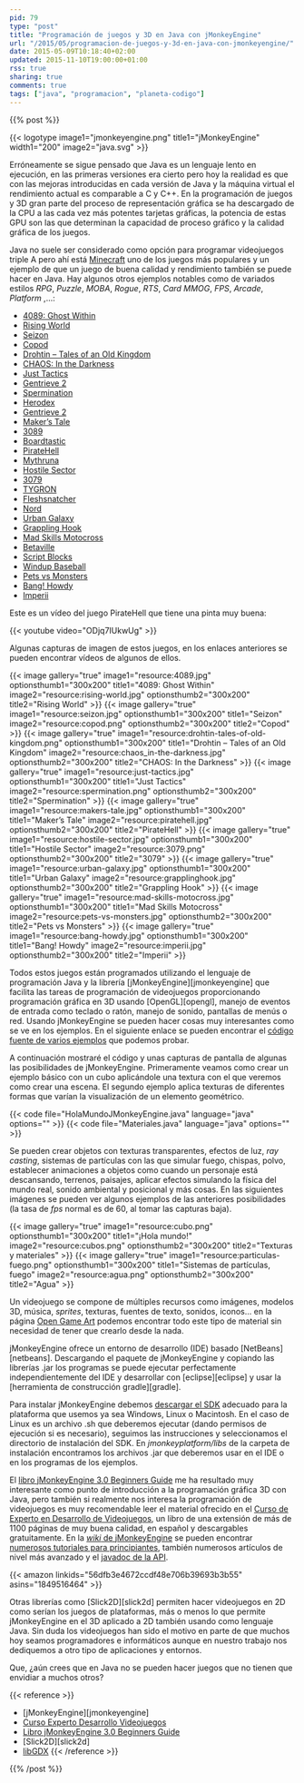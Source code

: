 ```yaml
---
pid: 79
type: "post"
title: "Programación de juegos y 3D en Java con jMonkeyEngine"
url: "/2015/05/programacion-de-juegos-y-3d-en-java-con-jmonkeyengine/"
date: 2015-05-09T10:18:40+02:00
updated: 2015-11-10T19:00:00+01:00
rss: true
sharing: true
comments: true
tags: ["java", "programacion", "planeta-codigo"]
---
```


{{% post %}}

{{< logotype image1="jmonkeyengine.png" title1="jMonkeyEngine" width1="200" image2="java.svg" >}}

Erróneamente se sigue pensado que Java es un lenguaje lento en ejecución, en las primeras versiones era cierto pero hoy la realidad es que con las mejoras introducidas en cada versión de Java y la máquina virtual el rendimiento actual es comparable a C y C++. En la programación de juegos y 3D gran parte del proceso de representación gráfica se ha descargado de la CPU a las cada vez más potentes tarjetas gráficas, la potencia de estas GPU son las que determinan la capacidad de proceso gráfico y la calidad gráfica de los juegos.

Java no suele ser considerado como opción para programar videojuegos triple A pero ahí está [Minecraft](https://minecraft.net/) uno de los juegos más populares y un ejemplo de que un juego de buena calidad y rendimiento también se puede hacer en Java. Hay algunos otros ejemplos notables como de variados estilos _RPG_, _Puzzle_, _MOBA_, _Rogue_, _RTS_, _Card MMOG_, _FPS_, _Arcade_, _Platform_ ,...:

* [4089: Ghost Within](http://store.steampowered.com/app/329770/)
* [Rising World](https://www.rising-world.net/)
* [Seizon](https://play.google.com/store/apps/details?id=com.rampage.seizon)
* [Copod](http://herebeben.com/copod)
* [Drohtin – Tales of an Old Kingdom](http://drohtin.org/)
* [CHAOS: In the Darkness](http://4realms.net/News/)
* [Just Tactics](https://www.indiedb.com/games/just-tactics/)
* [Gentrieve 2](https://gentrieve.wordpress.com/)
* [Spermination](http://steamcommunity.com/sharedfiles/filedetails/?id=354610327)
* [Herodex](http://www.indiedb.com/games/herodex)
* [Gentrieve 2](https://gentrieve.wordpress.com/)
* [Maker’s Tale](https://www.indiedb.com/games/makers-tale/videos)
* [3089](http://store.steampowered.com/app/263360/)
* [Boardtastic](http://boardtastic.com/)
* [PirateHell](http://store.steampowered.com/app/321080)
* [Mythruna](http://mythruna.com/)
* [Hostile Sector](http://mindemia.com/hostilesector/)
* [3079](http://store.steampowered.com/app/259620/)
* [TYGRON](https://www.tygron.com/)
* [Fleshsnatcher](https://sourceforge.net/projects/fleshsnatcher/)
* [Nord](http://nordgame.com/)
* [Urban Galaxy](https://www.urbangalaxyonline.com/)
* [Grappling Hook](https://ghook.speedrungames.com/)
* [Mad Skills Motocross](http://www.madskillsmx.com/)
* [Betaville](http://betaville.net/)
* [Script Blocks](http://scriptblocks.com/)
* [Windup Baseball](http://jmonkeyengine.org/project/windup-baseball/)
* [Pets vs Monsters](https://www.petsvsmonsters.com/)
* [Bang! Howdy](http://www.banghowdy.com/)
* [Imperii](http://jmonkeyengine.org/project/imperii/)

Este es un vídeo del juego PirateHell que tiene una pinta muy buena:

{{< youtube video="ODjq7IUkwUg" >}}

Algunas capturas de imagen de estos juegos, en los enlaces anteriores se pueden encontrar vídeos de algunos de ellos.

{{< image
    gallery="true"
    image1="resource:4089.jpg" optionsthumb1="300x200" title1="4089: Ghost Within"
    image2="resource:rising-world.jpg" optionsthumb2="300x200" title2="Rising World" >}}
{{< image
    gallery="true"
    image1="resource:seizon.jpg" optionsthumb1="300x200" title1="Seizon"
    image2="resource:copod.png" optionsthumb2="300x200" title2="Copod" >}}
{{< image
    gallery="true"
    image1="resource:drohtin-tales-of-old-kingdom.png" optionsthumb1="300x200" title1="Drohtin – Tales of an Old Kingdom"
    image2="resource:chaos_in-the-darkness.jpg" optionsthumb2="300x200" title2="CHAOS: In the Darkness" >}}
{{< image
    gallery="true"
    image1="resource:just-tactics.jpg" optionsthumb1="300x200" title1="Just Tactics"
    image2="resource:spermination.png" optionsthumb2="300x200" title2="Spermination" >}}
{{< image
    gallery="true"
    image1="resource:makers-tale.jpg" optionsthumb1="300x200" title1="Maker’s Tale"
    image2="resource:piratehell.jpg" optionsthumb2="300x200" title2="PirateHell" >}}
{{< image
    gallery="true"
    image1="resource:hostile-sector.jpg" optionsthumb1="300x200" title1="Hostile Sector"
    image2="resource:3079.png" optionsthumb2="300x200" title2="3079" >}}
{{< image
    gallery="true"
    image1="resource:urban-galaxy.jpg" optionsthumb1="300x200" title1="Urban Galaxy"
    image2="resource:grapplinghook.jpg" optionsthumb2="300x200" title2="Grappling Hook" >}}
{{< image
    gallery="true"
    image1="resource:mad-skills-motocross.jpg" optionsthumb1="300x200" title1="Mad Skills Motocross"
    image2="resource:pets-vs-monsters.jpg" optionsthumb2="300x200" title2="Pets vs Monsters" >}}
{{< image
    gallery="true"
    image1="resource:bang-howdy.jpg" optionsthumb1="300x200" title1="Bang! Howdy"
    image2="resource:imperii.jpg" optionsthumb2="300x200" title2="Imperii" >}}

Todos estos juegos están programados utilizando el lenguaje de programación Java y la librería [jMonkeyEngine][jmonkeyengine] que facilita las tareas de programación de videojuegos proporcionando programación gráfica en 3D usando [OpenGL][opengl], manejo de eventos de entrada como teclado o ratón, manejo de sonido, pantallas de menús o red. Usando jMonkeyEngine se pueden hacer cosas muy interesantes como se ve en los ejemplos. En el siguiente enlace se pueden encontrar el [código fuente de varios ejemplos](https://github.com/jMonkeyEngine/BookSamples/tree/master/src) que podemos probar.

A continuación mostraré el código y unas capturas de pantalla de algunas las posibilidades de jMonkeyEngine. Primeramente veamos como crear un ejemplo básico con un cubo aplicándole una textura con el que veremos como crear una escena. El segundo ejemplo aplica texturas de diferentes formas que varían la visualización de un elemento geométrico.

{{< code file="HolaMundoJMonkeyEngine.java" language="java" options="" >}}
{{< code file="Materiales.java" language="java" options="" >}}

Se pueden crear objetos con texturas transparentes, efectos de luz, _ray casting_, sistemas de partículas con las que simular fuego, chispas, polvo, establecer animaciones a objetos como cuando un personaje está descansando, terrenos, paisajes, aplicar efectos simulando la física del mundo real, sonido ambiental y posicional y más cosas. En las siguientes imágenes se pueden ver algunos ejemplos de las anteriores posibilidades (la tasa de _fps_ normal es de 60, al tomar las capturas baja).

{{< image
    gallery="true"
    image1="resource:cubo.png" optionsthumb1="300x200" title1="¡Hola mundo!"
    image2="resource:cubos.png" optionsthumb2="300x200" title2="Texturas y materiales" >}}
{{< image
    gallery="true"
    image1="resource:particulas-fuego.png" optionsthumb1="300x200" title1="Sistemas de partículas, fuego"
    image2="resource:agua.png" optionsthumb2="300x200" title2="Agua" >}}

Un videojuego se compone de múltiples recursos como imágenes, modelos 3D, música, _sprites_, texturas, fuentes de texto, sonidos, iconos... en la página [Open Game Art](http://opengameart.org) podemos encontrar todo este tipo de material sin necesidad de tener que crearlo desde la nada.

jMonkeyEngine ofrece un entorno de desarrollo (IDE) basado [NetBeans][netbeans]. Descargando el paquete de jMonkeyEngine y copiando las librerías .jar los programas se puede ejecutar perfectamente independientemente del IDE y desarrollar con [eclipse][eclipse] y usar la [herramienta de construcción gradle][gradle].

Para instalar jMonkeyEngine debemos [descargar el SDK](http://jmonkeyengine.org/downloads/) adecuado para la plataforma que usemos ya sea Windows, Linux o Macintosh. En el caso de Linux es un archivo .sh que deberemos ejecutar (dando permisos de ejecución si es necesario), seguimos las instrucciones y seleccionamos el directorio de instalación del SDK. En _jmonkeyplatform/libs_ de la carpeta de instalación encontramos los archivos .jar que deberemos usar en el IDE o en los programas de los ejemplos.

El [libro jMonkeyEngine 3.0 Beginners Guide](https://amzn.to/2ZRNc38) me ha resultado muy interesante como punto de introducción a la programación gráfica 3D con Java, pero también si realmente nos interesa la programación de videojuegos es muy recomendable leer el material ofrecido en el [Curso de Experto en Desarrollo de Videojuegos](http://www.cedv.es/), un libro de una extensión de más de 1100 páginas de muy buena calidad, en español y descargables gratuitamente. En la [_wiki_ de jMonkeyEngine](http://wiki.jmonkeyengine.org/doku.php) se pueden encontrar [numerosos tutoriales para principiantes](http://wiki.jmonkeyengine.org/doku.php/jme3#tutorials_for_beginners), también numerosos artículos de nivel más avanzado y el [javadoc de la API](https://javadoc.jmonkeyengine.org/).

{{< amazon
    linkids="56dfb3e4672ccdf48e706b39693b3b55"
    asins="1849516464" >}}

Otras librerías como [Slick2D][slick2d] permiten hacer videojuegos en 2D como serían los juegos de plataformas, más o menos lo que permite jMonkeyEngine en el 3D aplicado a 2D también usando como lenguaje Java. Sin duda los videojuegos han sido el motivo en parte de que muchos hoy seamos programadores e informáticos aunque en nuestro trabajo nos dediquemos a otro tipo de aplicaciones y entornos.

Que, ¿aún crees que en Java no se pueden hacer juegos que no tienen que envidiar a muchos otros?

{{< reference >}}
* [jMonkeyEngine][jmonkeyengine]
* [Curso Experto Desarrollo Videojuegos](http://www.cedv.es./)
* [Libro jMonkeyEngine 3.0 Beginners Guide](https://amzn.to/2QsiP0q)
* [Slick2D][slick2d]
* [libGDX](https://libgdx.badlogicgames.com/)
{{< /reference >}}

{{% /post %}}
